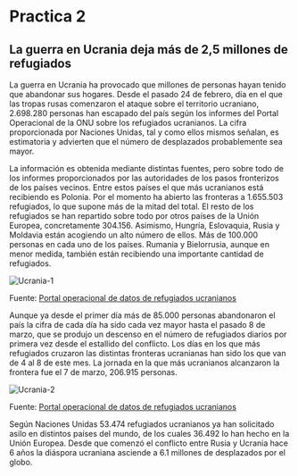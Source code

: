 # Practica 2
## La guerra en Ucrania deja más de 2,5 millones de refugiados
La guerra en Ucrania ha provocado que millones de personas hayan tenido que abandonar sus hogares. Desde el pasado 24 de febrero, día en el que las tropas rusas comenzaron el ataque sobre el territorio ucraniano, 2.698.280 personas han escapado del país según los informes del Portal Operacional de la ONU sobre los refugiados ucranianos. La cifra proporcionada por Naciones Unidas, tal y como ellos mismos señalan, es estimatoria y advierten que el número de desplazados probablemente sea mayor.

La información es obtenida mediante distintas fuentes, pero sobre todo de los informes proporcionados por las autoridades de los pasos fronterizos de los países vecinos. Entre estos países el que más ucranianos está recibiendo es Polonia. Por el momento ha abierto las fronteras a 1.655.503 refugiados, lo que supone más de la mitad del total. El resto de los refugiados se han repartido sobre todo por otros países de la Unión Europea, concretamente 304.156. Asimismo, Hungría, Eslovaquia, Rusia y Moldavia están acogiendo un alto número de ellos. Más de 100.000 personas en cada uno de los países. Rumania y Bielorrusia, aunque en menor medida, también están recibiendo una importante cantidad de refugiados. 

![Ucrania-1](https://user-images.githubusercontent.com/99194374/158078583-0c4dce5e-72bf-4ecd-a04a-7802449c63e6.png)

Fuente: [Portal operacional de datos de refugiados ucranianos](http://data2.unhcr.org/es/situations/ukraine)

Aunque ya desde el primer día más de 85.000 personas abandonaron el país la cifra de cada día ha sido cada vez mayor hasta el pasado 8 de marzo, que se produjo un descenso en el número de refugiados diarios por primera vez desde el estallido del conflicto. Los días en los que más refugiados cruzaron las distintas fronteras ucranianas han sido los que van de 4 al 8 de este mes. La jornada en la que más ucranianos alcanzaron la frontera fue el 7 de marzo, 206.915 personas. 

![Ucrania-2](https://user-images.githubusercontent.com/99194374/158078617-39621843-0d53-4ebd-bf8b-f69a03d360e7.png)

Fuente: [Portal operacional de datos de refugiados ucranianos](http://data2.unhcr.org/es/situations/ukraine)

Según Naciones Unidas 53.474 refugiados ucranianos ya han solicitado asilo en distintos países del mundo, de los cuales 36.492 lo han hecho en la Unión Europea. Desde que comenzó el conflicto entre Rusia y Ucrania hace 6 años la diáspora ucraniana asciende a 6.1 millones de desplazados por el globo. 
